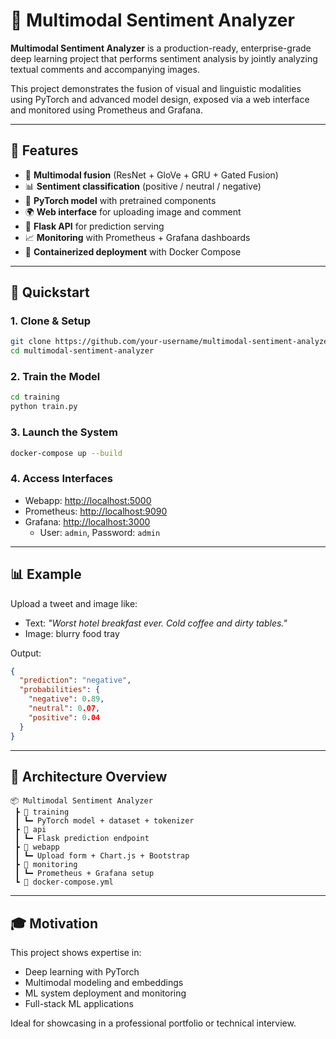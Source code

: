 # 🤖 Multimodal Sentiment Analyzer

**Multimodal Sentiment Analyzer** is a production-ready, enterprise-grade deep learning project that performs sentiment analysis by jointly analyzing textual comments and accompanying images.

This project demonstrates the fusion of visual and linguistic modalities using PyTorch and advanced model design, exposed via a web interface and monitored using Prometheus and Grafana.

---

## 🔧 Features

- 🔀 **Multimodal fusion** (ResNet + GloVe + GRU + Gated Fusion)
- 📊 **Sentiment classification** (positive / neutral / negative)
- 🧠 **PyTorch model** with pretrained components
- 🌍 **Web interface** for uploading image and comment
- 📡 **Flask API** for prediction serving
- 📈 **Monitoring** with Prometheus + Grafana dashboards
- 🐳 **Containerized deployment** with Docker Compose

---

## 🚀 Quickstart

### 1. Clone & Setup
```bash
git clone https://github.com/your-username/multimodal-sentiment-analyzer.git
cd multimodal-sentiment-analyzer
```

### 2. Train the Model
```bash
cd training
python train.py
```

### 3. Launch the System
```bash
docker-compose up --build
```

### 4. Access Interfaces
- Webapp: [http://localhost:5000](http://localhost:5000)
- Prometheus: [http://localhost:9090](http://localhost:9090)
- Grafana: [http://localhost:3000](http://localhost:3000)
  - User: `admin`, Password: `admin`

---

## 📊 Example
Upload a tweet and image like:
- Text: *"Worst hotel breakfast ever. Cold coffee and dirty tables."*
- Image: blurry food tray

Output:
```json
{
  "prediction": "negative",
  "probabilities": {
    "negative": 0.89,
    "neutral": 0.07,
    "positive": 0.04
  }
}
```

---

## 📁 Architecture Overview

```text
📦 Multimodal Sentiment Analyzer
 ┣ 📂 training
 ┃ ┗━ PyTorch model + dataset + tokenizer
 ┣ 📂 api
 ┃ ┗━ Flask prediction endpoint
 ┣ 📂 webapp
 ┃ ┗━ Upload form + Chart.js + Bootstrap
 ┣ 📂 monitoring
 ┃ ┗━ Prometheus + Grafana setup
 ┗ 📄 docker-compose.yml
```

---

## 🎓 Motivation
This project shows expertise in:
- Deep learning with PyTorch
- Multimodal modeling and embeddings
- ML system deployment and monitoring
- Full-stack ML applications

Ideal for showcasing in a professional portfolio or technical interview.
